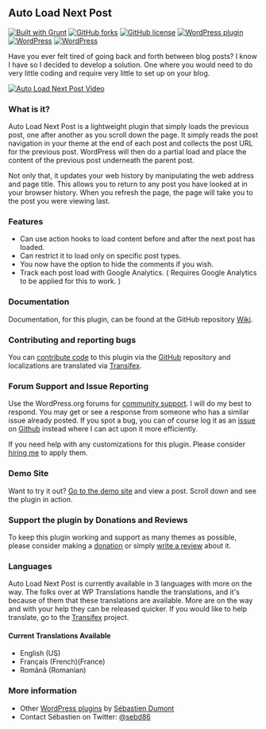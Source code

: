 ## Auto Load Next Post

[![Built with Grunt](https://cdn.gruntjs.com/builtwith.png?style=flat)](http://gruntjs.com/)  [![GitHub forks](https://img.shields.io/github/forks/seb86/Auto-Load-Next-Post.svg?style=flat)](https://github.com/seb86/Auto-Load-Next-Post/network) [![GitHub license](https://img.shields.io/badge/license-GPLv3-blue.svg?style=flat)](https://raw.githubusercontent.com/seb86/Auto-Load-Next-Post/master/license.txt) [![WordPress plugin](https://img.shields.io/wordpress/plugin/v/auto-load-next-post.svg?style=flat)](https://wordpress.org/plugins/auto-load-next-post/) [![WordPress](https://img.shields.io/wordpress/plugin/dt/auto-load-next-post.svg?style=flat)](https://wordpress.org/plugins/auto-load-next-post/) [![WordPress](https://img.shields.io/wordpress/v/auto-load-next-post.svg?style=flat)](https://wordpress.org/plugins/auto-load-next-post/)

Have you ever felt tired of going back and forth between blog posts? I know I have so I decided to develop a solution. One where you would need to do very little coding and require very little to set up on your blog.

[![Auto Load Next Post Video](https://raw.githubusercontent.com/seb86/Auto-Load-Next-Post/master/youtube-video-screenshot.png)](https://www.youtube.com/watch?v=EvBCPXVe2U4)

### What is it?
Auto Load Next Post is a lightweight plugin that simply loads the previous post, one after another as you scroll down the page. It simply reads the post navigation in your theme at the end of each post and collects the post URL for the previous post. WordPress will then do a partial load and place the content of the previous post underneath the parent post.

Not only that, it updates your web history by manipulating the web address and page title. This allows you to return to any post you have looked at in your browser history. When you refresh the page, the page will take you to the post you were viewing last.

### Features
* Can use action hooks to load content before and after the next post has loaded.
* Can restrict it to load only on specific post types.
* You now have the option to hide the comments if you wish.
* Track each post load with Google Analytics. ( Requires Google Analytics to be applied for this to work. )

### Documentation
Documentation, for this plugin, can be found at the GitHub repository [Wiki](https://github.com/seb86/Auto-Load-Next-Post/wiki).

### Contributing and reporting bugs
You can [contribute code](https://github.com/seb86/Auto-Load-Next-Post/blob/master/CONTRIBUTING.md) to this plugin via the [GitHub](https://github.com/seb86/Auto-Load-Next-Post/blob/master/CONTRIBUTING.md) repository and localizations are translated via [Transifex](https://www.transifex.com/projects/p/auto-load-next-post/).

### Forum Support and Issue Reporting
Use the WordPress.org forums for [community support](https://wordpress.org/support/plugin/auto-load-next-post). I will do my best to respond. You may get or see a response from someone who has a similar issue already posted. If you spot a bug, you can of course log it as an [issue](https://github.com/seb86/Auto-Load-Next-Post/issues) on [Github](https://github.com/seb86/Auto-Load-Next-Post/issues) instead where I can act upon it more efficiently.

If you need help with any customizations for this plugin. Please consider [hiring me](http://www.sebastiendumont.com/hire-me/) to apply them.

### Demo Site
Want to try it out? [Go to the demo site](http://demos.sebastiendumont.com/auto-load-next-post/) and view a post. Scroll down and see the plugin in action.

### Support the plugin by Donations and Reviews
To keep this plugin working and support as many themes as possible, please consider making a [donation](https://www.sebastiendumont.com/donation/) or simply [write a review](https://wordpress.org/support/view/plugin-reviews/auto-load-next-post?rate=5#postform) about it.

### Languages
Auto Load Next Post is currently available in 3 languages with more on the way. The folks over at WP Translations handle the translations, and it's because of them that these translations are available. More are on the way and with your help they can be released quicker. If you would like to help translate, go to the [Transifex](https://www.transifex.com/projects/p/auto-load-next-post/) project.

#### Current Translations Available
* English (US)
* Français (French)(France)
* Română (Romanian)

### More information
* Other [WordPress plugins](http://profiles.wordpress.org/sebd86/) by [Sébastien Dumont](http://www.sebastiendumont.com/)
* Contact Sébastien on Twitter: [@sebd86](http://twitter.com/sebd86)
